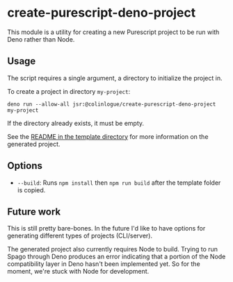 # create-purescript-deno-project

This module is a utility for creating a new Purescript project to be run with Deno rather than Node.

## Usage

The script requires a single argument, a directory to initialize the project in.

To create a project in directory `my-project`:
```
deno run --allow-all jsr:@colinlogue/create-purescript-deno-project my-project
```

If the directory already exists, it must be empty.

See the [README in the template directory](template/README.md) for more information on the generated project.

## Options

- `--build`: Runs `npm install` then `npm run build` after the template folder is copied.

## Future work

This is still pretty bare-bones. In the future I'd like to have options for generating different types of projects (CLI/server).

The generated project also currently requires Node to build. Trying to run Spago through Deno produces an error indicating that a portion of the Node compatibility layer in Deno hasn't been implemented yet. So for the moment, we're stuck with Node for development.
